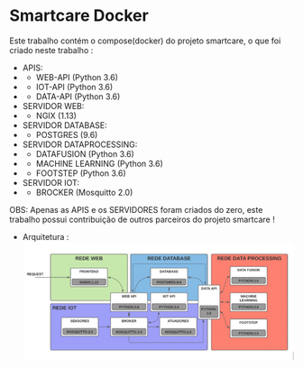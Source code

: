 # Smartcare Docker

Este trabalho contém o compose(docker) do projeto smartcare, o que foi criado neste trabalho :

- APIS:
-   - WEB-API (Python 3.6)
-   - IOT-API (Python 3.6)
-   - DATA-API (Python 3.6)
- SERVIDOR WEB:
-   - NGIX (1.13)
- SERVIDOR DATABASE:
-   - POSTGRES (9.6)
- SERVIDOR DATAPROCESSING:
-   - DATAFUSION (Python 3.6)
-   - MACHINE LEARNING (Python 3.6)
-   - FOOTSTEP (Python 3.6)
- SERVIDOR IOT:
-   - BROCKER (Mosquitto 2.0)

OBS: Apenas as APIS e os SERVIDORES foram criados do zero, este trabalho possui contribuição de outros parceiros do projeto smartcare !

- Arquitetura : <br />
![Arquitetura](/img/architecture.png?raw=true "Arquitetura")
